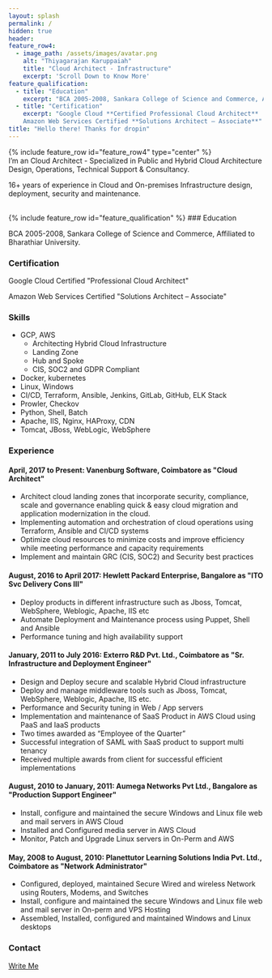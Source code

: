 ```yaml
---
layout: splash
permalink: /
hidden: true
header:
feature_row4:
  - image_path: /assets/images/avatar.png
    alt: "Thiyagarajan Karuppaiah"
    title: "Cloud Architect - Infrastructure"
    excerpt: 'Scroll Down to Know More'
feature_qualification:
  - title: "Education"
    excerpt: "BCA 2005-2008, Sankara College of Science and Commerce, Affiliated to Bharathiar University."
  - title: "Certification"
    excerpt: "Google Cloud **Certified Professional Cloud Architect**
    Amazon Web Services Certified **Solutions Architect – Associate**"
title: "Hello there! Thanks for dropin"
---
```

{% include feature_row id="feature_row4" type="center" %}
<br>
I’m an Cloud Architect - Specialized in Public and Hybrid Cloud Architecture Design, Operations, Technical Support & Consultancy. 

16+ years of experience in Cloud and On-premises Infrastructure design, deployment, security and maintenance.

<br>
{% include feature_row id="feature_qualification" %}
### Education

BCA 2005-2008, Sankara College of Science and Commerce, Affiliated to Bharathiar University.

### Certification

Google Cloud Certified "Professional Cloud Architect" 

Amazon Web Services Certified "Solutions Architect – Associate"

### Skills

- GCP, AWS
  - Architecting Hybrid Cloud Infrastructure
  - Landing Zone
  - Hub and Spoke 
  - CIS, SOC2 and GDPR Compliant 
- Docker, kubernetes
- Linux, Windows
- CI/CD, Terraform, Ansible, Jenkins, GitLab, GitHub, ELK Stack
- Prowler, Checkov
- Python, Shell, Batch
- Apache, IIS, Nginx, HAProxy, CDN
- Tomcat, JBoss, WebLogic, WebSphere

### Experience

#### April, 2017 to Present: Vanenburg Software, Coimbatore as "Cloud Architect"

- Architect cloud landing zones that incorporate security, compliance, scale and governance enabling quick & easy cloud migration and application modernization in the cloud.
- Implementing automation and orchestration of cloud operations using Terraform, Ansible and CI/CD systems
- Optimize cloud resources to minimize costs and improve efficiency while meeting performance and capacity requirements
- Implement and maintain GRC (CIS, SOC2) and Security best practices

#### August, 2016 to April 2017: Hewlett Packard Enterprise, Bangalore as "ITO Svc Delivery Cons III"

- Deploy products in different infrastructure such as Jboss, Tomcat, WebSphere, Weblogic, Apache, IIS etc
- Automate Deployment and Maintenance process using Puppet, Shell and Ansible
- Performance tuning and high availability support

#### January, 2011 to July 2016: Exterro R&D Pvt. Ltd., Coimbatore as "Sr. Infrastructure and Deployment Engineer"

- Design and Deploy secure and scalable Hybrid Cloud infrastructure
- Deploy and manage middleware tools such as Jboss, Tomcat, WebSphere, Weblogic, Apache, IIS etc.
- Performance and Security tuning in Web / App servers
- Implementation and maintenance of SaaS Product in AWS Cloud using PaaS and IaaS products
- Two times awarded as “Employee of the Quarter”
- Successful integration of SAML with SaaS product to support multi tenancy
- Received multiple awards from client for successful efficient implementations

#### August, 2010 to January, 2011: Aumega Networks Pvt Ltd., Bangalore as "Production Support Engineer"

- Install, configure and maintained the secure Windows and Linux file web and mail servers in AWS Cloud
- Installed and Configured media server in AWS Cloud
- Monitor, Patch and Upgrade Linux servers in On-Perm and AWS

#### May, 2008 to August, 2010: Planettutor Learning Solutions India Pvt. Ltd., Coimbatore as "Network Administrator"

- Configured, deployed, maintained Secure Wired and wireless Network using Routers, Modems, and Switches
- Install, configure and maintained the secure Windows and Linux file web and mail server in On-perm and VPS Hosting
- Assembled, Installed, configured and maintained Windows and Linux desktops



### Contact
 [Write Me](mailto:thiyagarajan.karuppaiah@gmail.com)
